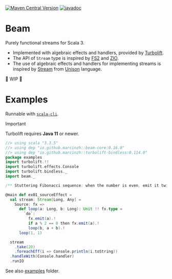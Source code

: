 [![Maven Central Version](https://img.shields.io/maven-central/v/io.github.marcinzh/beam-core_3)](https://mvnrepository.com/artifact/io.github.marcinzh/beam-core) [![javadoc](https://javadoc.io/badge2/io.github.marcinzh/beam-core_3/javadoc.svg)](https://javadoc.io/doc/io.github.marcinzh/beam-core_3)

# Beam

Purely functional streams for Scala 3. &nbsp; 

- Implemented with algebraic effects and handlers, provided by [Turbolift](https://marcinzh.github.io/turbolift/).
- The API of `Stream` type is inspired by [FS2](https://github.com/typelevel/fs2) and [ZIO](https://zio.dev/reference/stream/).
- The use of algebraic effects and handlers for implementing streams is inspired by [Stream](https://share.unison-lang.org/@unison/base/code/releases/3.34.0/latest/types/data/Stream) from [Unison](https://www.unison-lang.org/) language.

🚧 WIP 🚧
&nbsp;

# Examples

Runnable with [`scala-cli`](https://scala-cli.virtuslab.org/).

> [!IMPORTANT]
> Turbolift requires **Java 11** or newer.

```scala
//> using scala "3.3.5"
//> using dep "io.github.marcinzh::beam-core:0.16.0"
//> using dep "io.github.marcinzh::turbolift-bindless:0.114.0"
package examples
import turbolift.!!
import turbolift.effects.Console
import turbolift.bindless._
import beam._

/** Stuttering Fibonacci sequence: when the number is even, emit it twice. */

@main def ex01_sourceEffect =
  val stream: Stream[Long, Any] =
    Source: fx =>
      def loop(a: Long, b: Long): Unit !! fx.type =
        `do`:
          fx.emit(a).!
          if a % 2 == 0 then fx.emit(a).!
          loop(b, a + b).!
      loop(1, 1)

  stream
    .take(20)
    .foreachEff(i => Console.println(i.toString))
  .handleWith(Console.handler)
  .runIO
```

See also [examples](modules/examples/src/main/scala/examples/) folder.

